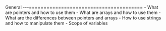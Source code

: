 General
 ---=======================================
	- What are pointers and how to use them
	- What are arrays and how to use them
	- What are the differences between pointers and arrays
	- How to use strings and how to manipulate them
	- Scope of variables
